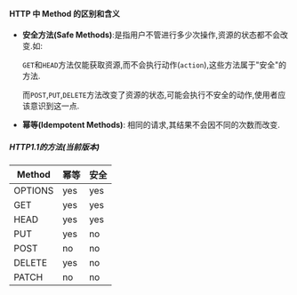 #### HTTP 中 Method 的区别和含义

- **安全方法(Safe Methods)**:是指用户不管进行多少次操作,资源的状态都不会改变.如:

  `GET`和`HEAD`方法仅能获取资源,而不会执行动作(`action`),这些方法属于"安全"的方法.

  而`POST`,`PUT`,`DELETE`方法改变了资源的状态,可能会执行不安全的动作,使用者应该意识到这一点.

- **幂等(Idempotent Methods)**: 相同的请求,其结果不会因不同的次数而改变.

##### HTTP1.1的方法(当前版本)

| Method  | 幂等 | 安全 |
| ------- | ---- | ---- |
| OPTIONS | yes  | yes  |
| GET     | yes  | yes  |
| HEAD    | yes  | yes  |
| PUT     | yes  | no   |
| POST    | no   | no   |
| DELETE  | yes  | no   |
| PATCH   | no   | no   |


